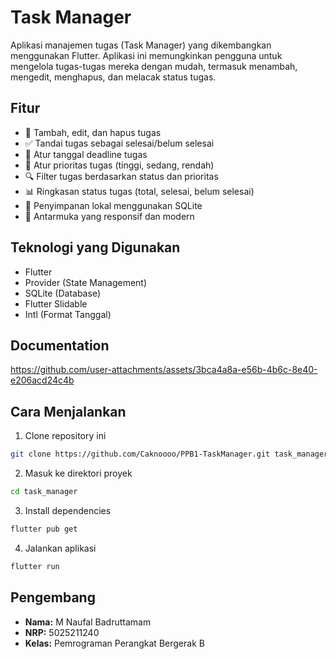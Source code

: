 # Task Manager

Aplikasi manajemen tugas (Task Manager) yang dikembangkan menggunakan Flutter. Aplikasi ini memungkinkan pengguna untuk mengelola tugas-tugas mereka dengan mudah, termasuk menambah, mengedit, menghapus, dan melacak status tugas.

## Fitur

- 📝 Tambah, edit, dan hapus tugas
- ✅ Tandai tugas sebagai selesai/belum selesai
- 📅 Atur tanggal deadline tugas
- 🎯 Atur prioritas tugas (tinggi, sedang, rendah)
- 🔍 Filter tugas berdasarkan status dan prioritas
- 📊 Ringkasan status tugas (total, selesai, belum selesai)
- 💾 Penyimpanan lokal menggunakan SQLite
- 📱 Antarmuka yang responsif dan modern

## Teknologi yang Digunakan

- Flutter
- Provider (State Management)
- SQLite (Database)
- Flutter Slidable
- Intl (Format Tanggal)

## Documentation

https://github.com/user-attachments/assets/3bca4a8a-e56b-4b6c-8e40-e206acd24c4b

## Cara Menjalankan

1. Clone repository ini
```bash
git clone https://github.com/Caknoooo/PPB1-TaskManager.git task_manager
```

2. Masuk ke direktori proyek
```bash
cd task_manager
```

3. Install dependencies
```bash
flutter pub get
```

4. Jalankan aplikasi
```bash
flutter run
```

## Pengembang

- **Nama:** M Naufal Badruttamam
- **NRP:** 5025211240
- **Kelas:** Pemrograman Perangkat Bergerak B
